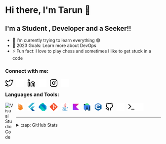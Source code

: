 # Hi there, I'm Tarun 👋 

## I'm a Student , Developer and a Seeker!!

- 🌱 I’m currently trying to learn everything 😅
- 🥅 2023 Goals: Learn more about DevOps
- ⚡ Fun fact: I love to play chess and sometimes I like to get stuck in a code

### Connect with me:

[<img align="left" alt="Twitter" width="26px" src="https://raw.githubusercontent.com/codeSTACKr/codeSTACKr/03518f3fa3bd8bc0f61e3557bc5912053cb399cf/img/twitter-light.svg" style="padding-right:10px;" />](https://twitter.com/chottuthejimmy#gh-light-mode-only)
[<img align="left" alt="Twitter" width="26px" src="https://raw.githubusercontent.com/codeSTACKr/codeSTACKr/03518f3fa3bd8bc0f61e3557bc5912053cb399cf/img/twitter-dark.svg" style="padding-right:10px;" />](https://twitter.com/chottuthejimmy#gh-dark-mode-only)
&nbsp;&nbsp;
[<img align="left" alt="LinkedIn" width="26px" src="https://raw.githubusercontent.com/codeSTACKr/codeSTACKr/03518f3fa3bd8bc0f61e3557bc5912053cb399cf/img/linkedin-light.svg" style="padding-right:10px;" />](https://www.linkedin.com/in/tarun-kumar-s-30b60b19a/#gh-light-mode-only)
[<img align="left" alt="LinkedIn" width="26px" src="https://raw.githubusercontent.com/codeSTACKr/codeSTACKr/03518f3fa3bd8bc0f61e3557bc5912053cb399cf/img/linkedin-dark.svg" style="padding-right:10px;" />](https://www.linkedin.com/in/tarun-kumar-s-30b60b19a/#gh-dark-mode-only)
&nbsp;&nbsp;
[<img align="left" alt="Instagram" width="26px" src="https://raw.githubusercontent.com/codeSTACKr/codeSTACKr/03518f3fa3bd8bc0f61e3557bc5912053cb399cf/img/instagram-light.svg" style="padding-right:10px;" />](https://instagram.com/tarun_the_thor?igshid=ZmZhODViOGI=#gh-light-mode-only)
[<img align="left" alt="Instagram" width="26px" src="https://raw.githubusercontent.com/codeSTACKr/codeSTACKr/03518f3fa3bd8bc0f61e3557bc5912053cb399cf/img/instagram-dark.svg" style="padding-right:10px;" />](https://instagram.com/tarun_the_thor?igshid=ZmZhODViOGI=#gh-dark-mode-only)



### Languages and Tools:

[<img align="left" alt="Visual Studio Code" width="26px" src="https://cdn.jsdelivr.net/gh/devicons/devicon/icons/vscode/vscode-original.svg" style="padding-right:10px;" />][webdevplaylist]
[<img align="left" alt="JavaScript" width="26px" src="https://raw.githubusercontent.com/devicons/devicon/1119b9f84c0290e0f0b38982099a2bd027a48bf1/icons/firebase/firebase-plain.svg" style="padding-right:10px;" />][jsplaylist]
[<img align="left" alt="React" width="26px" src="https://raw.githubusercontent.com/devicons/devicon/1119b9f84c0290e0f0b38982099a2bd027a48bf1/icons/flutter/flutter-original.svg" style="padding-right:10px;" />][reactplaylist]
[<img align="left" alt="Gatsby" width="26px" src="https://raw.githubusercontent.com/devicons/devicon/1119b9f84c0290e0f0b38982099a2bd027a48bf1/icons/dart/dart-original.svg" style="padding-right:10px;" />][webdevplaylist6]
[<img align="left" alt="GraphQL" width="26px" src="https://raw.githubusercontent.com/devicons/devicon/1119b9f84c0290e0f0b38982099a2bd027a48bf1/icons/git/git-original.svg" style="padding-right:10px;" />][webdevplaylist1]
[<img align="left" alt="Node.js" width="26px" src="https://raw.githubusercontent.com/devicons/devicon/1119b9f84c0290e0f0b38982099a2bd027a48bf1/icons/java/java-original.svg" style="padding-right:10px;" />][webdevplaylist2]
[<img align="left" alt="Deno" width="26px" src="https://raw.githubusercontent.com/devicons/devicon/1119b9f84c0290e0f0b38982099a2bd027a48bf1/icons/kotlin/kotlin-original.svg" style="padding-right:10px;" />][webdevplaylist3]
[<img align="left" alt="MongoDB" width="26px" src="https://raw.githubusercontent.com/devicons/devicon/1119b9f84c0290e0f0b38982099a2bd027a48bf1/icons/androidstudio/androidstudio-original.svg" style="padding-right:10px;" />][webdevplaylist4]
[<img align="left" alt="MySQL" width="26px" src="https://raw.githubusercontent.com/devicons/devicon/1119b9f84c0290e0f0b38982099a2bd027a48bf1/icons/c/c-original.svg" style="padding-right:10px;" />][webdevplaylist5]
[<img align="left" alt="GitHub" width="26px" src="https://raw.githubusercontent.com/codeSTACKr/codeSTACKr/03518f3fa3bd8bc0f61e3557bc5912053cb399cf/img/github-light.svg" style="padding-right:10px;" />](https://github.com/chottuthejimmy/#gh-light-mode-only)
[<img align="left" alt="GitHub" width="26px" src="https://raw.githubusercontent.com/codeSTACKr/codeSTACKr/03518f3fa3bd8bc0f61e3557bc5912053cb399cf/img/globe-dark.svg" style="padding-right:10px;" />](https://github.com/chottuthejimmy)
[<img align="left" alt="Terminal" width="26px" src="https://raw.githubusercontent.com/codeSTACKr/codeSTACKr/03518f3fa3bd8bc0f61e3557bc5912053cb399cf/img/terminal-light.svg" />](https://www.linux.org/#gh-light-mode-only/#gh-dark-mode-only)
[<img align="left" alt="Terminal" width="26px" src="https://raw.githubusercontent.com/codeSTACKr/codeSTACKr/03518f3fa3bd8bc0f61e3557bc5912053cb399cf/img/terminal-dark.svg" />](https://www.linux.org/#gh-dark-mode-only)

<br />
<br />

---
<details>
  <summary>:zap: GitHub Stats</summary>

  <img align="left" alt="codeSTACKr's GitHub Stats" src="https://github-readme-stats.vercel.app/api?username=chottuthejimmy&show_icons=true&hide_border=false&title_color=ff652f&icon_color=FFE400&bg_color=09131B&text_color=ffffff&border_color=0c1a25" />

</details>

[website]: https://codeSTACKr.com
[course]: http://vsCodeHero.com
[twitter]: https://twitter.com/codeSTACKr
[youtube]: https://youtube.com/codeSTACKr
[instagram]: https://instagram.com/codeSTACKr
[linkedin]: https://linkedin.com/in/codeSTACKr
[webdevplaylist]: https://code.visualstudio.com
[webdevplaylist6]: https://dart.dev
[webdevplaylist5]: https://en.wikipedia.org/wiki/C_(programming_language)
[webdevplaylist4]: https://developer.android.com/studio
[webdevplaylist3]:https://kotlinlang.org
[webdevplaylist2]: https://www.java.com/en
[webdevplaylist1]: https://git-scm.com
[jsplaylist]: https://firebase.google.com
[cssplaylist]: https://www.youtube.com/playlist?list=PLkwxH9e_vrALSdvZuEh6gqQdmDoDIoqz4
[reactplaylist]:https://flutter.dev

